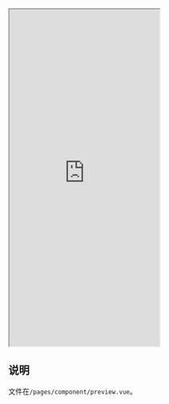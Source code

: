 <div class="simulator">
    <iframe src="https://jamechou.github.io/geui-h5/#/pages/component/preview" height="670px"></iframe>
</div>

## 说明
文件在`/pages/component/preview.vue`。
